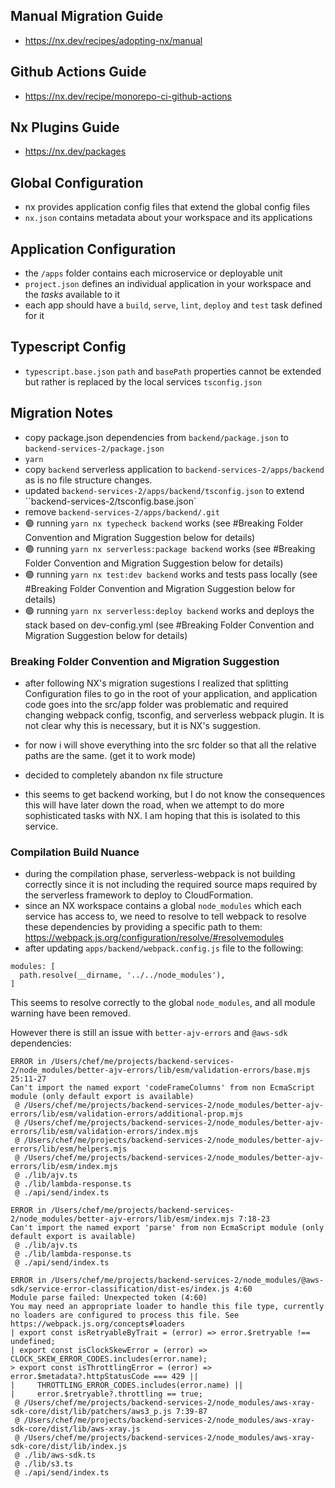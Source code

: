 ## Manual Migration Guide

- https://nx.dev/recipes/adopting-nx/manual

## Github Actions Guide

- https://nx.dev/recipe/monorepo-ci-github-actions

## Nx Plugins Guide

- https://nx.dev/packages

## Global Configuration

- nx provides application config files that extend the global config files
- `nx.json` contains metadata about your workspace and its applications

## Application Configuration

- the `/apps` folder contains each microservice or deployable unit
- `project.json` defines an individual application in your workspace and the _tasks_ available to it
- each app should have a `build`, `serve`, `lint`, `deploy` and `test` task defined for it

## Typescript Config

- `typescript.base.json` `path` and `basePath` properties cannot be extended but rather is replaced by the local services `tsconfig.json`

## Migration Notes

- copy package.json dependencies from `backend/package.json` to `backend-services-2/package.json`
- `yarn`
- copy `backend` serverless application to `backend-services-2/apps/backend` as is no file structure changes.
- updated `backend-services-2/apps/backend/tsconfig.json` to extend ``backend-services-2/tsconfig.base.json`
- remove `backend-services-2/apps/backend/.git`
- 🟢 running `yarn nx typecheck backend` works (see #Breaking Folder Convention and Migration Suggestion below for details)
- 🟢 running `yarn nx serverless:package backend` works (see #Breaking Folder Convention and Migration Suggestion below for details)
- 🟢 running `yarn nx test:dev backend` works and tests pass locally (see #Breaking Folder Convention and Migration Suggestion below for details)
- 🟢 running `yarn nx serverless:deploy backend` works and deploys the stack based on dev-config.yml (see #Breaking Folder Convention and Migration Suggestion below for details)

### Breaking Folder Convention and Migration Suggestion

- after following NX's migration sugestions I realized that splitting Configuration files to go in the root of your application, and application code goes into the src/app folder was problematic and required changing webpack config, tsconfig, and serverless webpack plugin. It is not clear why this is necessary, but it is NX's suggestion.

- for now i will shove everything into the src folder so that all the relative paths are the same. (get it to work mode)
- decided to completely abandon nx file structure

- this seems to get backend working, but I do not know the consequences this will have later down the road, when we attempt to do more sophisticated tasks with NX. I am hoping that this is isolated to this service.

### Compilation Build Nuance

- during the compilation phase, serverless-webpack is not building correctly since it is not including
  the required source maps required by the serverless framework to deploy to CloudFormation.
- since an NX workspace contains a global `node_modules` which each service has access to, we need to resolve to tell webpack to resolve these dependencies by providing a specific path to them: https://webpack.js.org/configuration/resolve/#resolvemodules
- after updating `apps/backend/webpack.config.js` file to the following:

```
modules: [
  path.resolve(__dirname, '../../node_modules'),
]
```

This seems to resolve correctly to the global `node_modules`, and all module warning have been removed.

However there is still an issue with `better-ajv-errors` and `@aws-sdk` dependencies:

```
ERROR in /Users/chef/me/projects/backend-services-2/node_modules/better-ajv-errors/lib/esm/validation-errors/base.mjs 25:11-27
Can't import the named export 'codeFrameColumns' from non EcmaScript module (only default export is available)
 @ /Users/chef/me/projects/backend-services-2/node_modules/better-ajv-errors/lib/esm/validation-errors/additional-prop.mjs
 @ /Users/chef/me/projects/backend-services-2/node_modules/better-ajv-errors/lib/esm/validation-errors/index.mjs
 @ /Users/chef/me/projects/backend-services-2/node_modules/better-ajv-errors/lib/esm/helpers.mjs
 @ /Users/chef/me/projects/backend-services-2/node_modules/better-ajv-errors/lib/esm/index.mjs
 @ ./lib/ajv.ts
 @ ./lib/lambda-response.ts
 @ ./api/send/index.ts

ERROR in /Users/chef/me/projects/backend-services-2/node_modules/better-ajv-errors/lib/esm/index.mjs 7:18-23
Can't import the named export 'parse' from non EcmaScript module (only default export is available)
 @ ./lib/ajv.ts
 @ ./lib/lambda-response.ts
 @ ./api/send/index.ts

ERROR in /Users/chef/me/projects/backend-services-2/node_modules/@aws-sdk/service-error-classification/dist-es/index.js 4:60
Module parse failed: Unexpected token (4:60)
You may need an appropriate loader to handle this file type, currently no loaders are configured to process this file. See https://webpack.js.org/concepts#loaders
| export const isRetryableByTrait = (error) => error.$retryable !== undefined;
| export const isClockSkewError = (error) => CLOCK_SKEW_ERROR_CODES.includes(error.name);
> export const isThrottlingError = (error) => error.$metadata?.httpStatusCode === 429 ||
|     THROTTLING_ERROR_CODES.includes(error.name) ||
|     error.$retryable?.throttling == true;
 @ /Users/chef/me/projects/backend-services-2/node_modules/aws-xray-sdk-core/dist/lib/patchers/aws3_p.js 7:39-87
 @ /Users/chef/me/projects/backend-services-2/node_modules/aws-xray-sdk-core/dist/lib/aws-xray.js
 @ /Users/chef/me/projects/backend-services-2/node_modules/aws-xray-sdk-core/dist/lib/index.js
 @ ./lib/aws-sdk.ts
 @ ./lib/s3.ts
 @ ./api/send/index.ts
```
